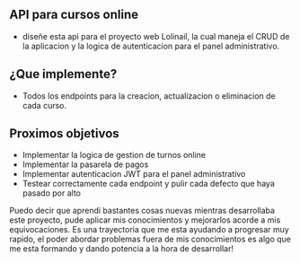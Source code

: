 ## API para cursos online 
- diseñe esta api para el proyecto web Lolinail, la cual maneja el CRUD de la aplicacion y la logica de autenticacion para el panel administrativo.

## ¿Que implemente?
- Todos los endpoints para la creacion, actualizacion o eliminacion de cada curso.

## Proximos objetivos
- Implementar la logica de gestion de turnos online
- Implementar la pasarela de pagos
- Implementar autenticacion JWT para el panel administrativo
- Testear correctamente cada endpoint y pulir cada defecto que haya pasado por alto

Puedo decir que aprendi bastantes cosas nuevas mientras desarrollaba este proyecto, pude aplicar mis conocimientos y mejorarlos acorde a mis equivocaciones.
Es una trayectoria que me esta ayudando a progresar muy rapido, el poder abordar problemas fuera de mis conocimientos es algo que me esta formando y dando potencia a la hora de desarrollar!
